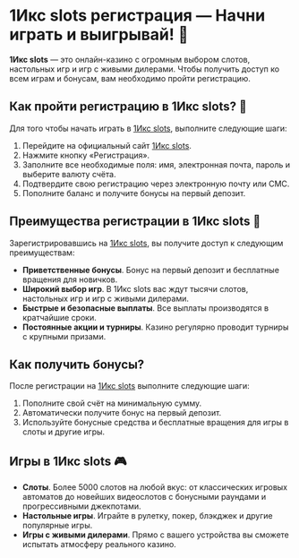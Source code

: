 # 1Икс slots регистрация — Начни играть и выигрывай! 🎰

**1Икс slots** — это онлайн-казино с огромным выбором слотов, настольных игр и игр с живыми дилерами. Чтобы получить доступ ко всем играм и бонусам, вам необходимо пройти регистрацию.

## Как пройти регистрацию в 1Икс slots? 🎯

Для того чтобы начать играть в [1Икс slots](https://brandplay.link/hSB1khtr), выполните следующие шаги:

1. Перейдите на официальный сайт [1Икс slots](https://brandplay.link/hSB1khtr).
2. Нажмите кнопку «Регистрация».
3. Заполните все необходимые поля: имя, электронная почта, пароль и выберите валюту счёта.
4. Подтвердите свою регистрацию через электронную почту или СМС.
5. Пополните баланс и получите бонусы на первый депозит.

## Преимущества регистрации в 1Икс slots 🎁

Зарегистрировавшись на [1Икс slots](https://brandplay.link/hSB1khtr), вы получите доступ к следующим преимуществам:

- **Приветственные бонусы**. Бонус на первый депозит и бесплатные вращения для новичков.
- **Широкий выбор игр**. В 1Икс slots вас ждут тысячи слотов, настольных игр и игр с живыми дилерами.
- **Быстрые и безопасные выплаты**. Все выплаты производятся в кратчайшие сроки.
- **Постоянные акции и турниры**. Казино регулярно проводит турниры с крупными призами.

## Как получить бонусы?

После регистрации на [1Икс slots](https://brandplay.link/hSB1khtr) выполните следующие шаги:

1. Пополните свой счёт на минимальную сумму.
2. Автоматически получите бонус на первый депозит.
3. Используйте бонусные средства и бесплатные вращения для игры в слоты и другие игры.

## Игры в 1Икс slots 🎮

- **Слоты**. Более 5000 слотов на любой вкус: от классических игровых автоматов до новейших видеослотов с бонусными раундами и прогрессивными джекпотами.
- **Настольные игры**. Играйте в рулетку, покер, блэкджек и другие популярные игры.
- **Игры с живыми дилерами**. Прямо с вашего устройства вы сможете испытать атмосферу реального казино.
